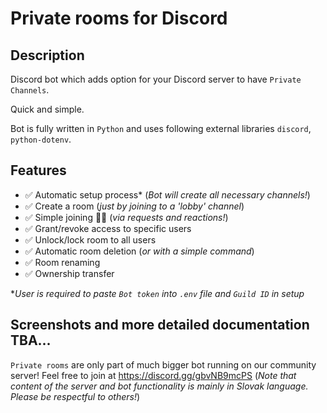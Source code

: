 # Private rooms for Discord

## Description

Discord bot which adds option for your Discord server to have `Private Channels`.

Quick and simple.

Bot is fully written in `Python` and uses following external libraries `discord`, `python-dotenv`.

## Features

- ✅ Automatic setup process* (*Bot will create all necessary channels!*)
- ✅ Create a room (*just by joining to a 'lobby' channel*)
- ✅ Simple joining 🙋‍♂️ (*via requests and reactions!*)
- ✅ Grant/revoke access to specific users
- ✅ Unlock/lock room to all users
- ✅ Automatic room deletion (*or with a simple command*)
- ✅ Room renaming
- ✅ Ownership transfer

**User is required to paste `Bot token` into `.env` file and `Guild ID` in setup*

## Screenshots and more detailed documentation TBA...

`Private rooms` are only part of much bigger bot running on our community server! Feel free to join at https://discord.gg/gbvNB9mcPS (*Note that content of the server and bot functionality is mainly in Slovak language. Please be respectful to others!*)